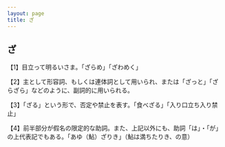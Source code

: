 ```yaml
---
layout: page
title: ざ
---
```

## ざ

【1】目立って明るいさま。「ざらめ」「ざわめく」

【2】主として形容詞、もしくは連体詞として用いられ、または「ざっと」「ざらざら」などのように、副詞的に用いられる。

【3】「ざる」という形で、否定や禁止を表す。「食べざる」「入り口立ち入り禁止」

【4】前半部分が假名の限定的な助詞。また、上記以外にも、助詞「は」・「が」の上代表記でもある。「あゆ（鮎）ざりき」（鮎は満ちたりき、の意）